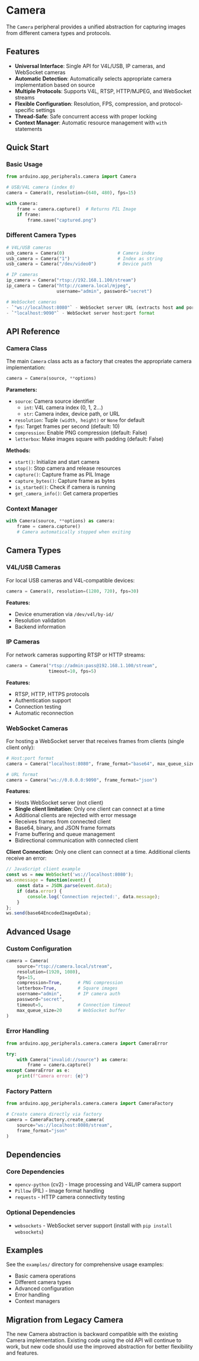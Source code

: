 # Camera

The `Camera` peripheral provides a unified abstraction for capturing images from different camera types and protocols.

## Features

- **Universal Interface**: Single API for V4L/USB, IP cameras, and WebSocket cameras
- **Automatic Detection**: Automatically selects appropriate camera implementation based on source
- **Multiple Protocols**: Supports V4L, RTSP, HTTP/MJPEG, and WebSocket streams
- **Flexible Configuration**: Resolution, FPS, compression, and protocol-specific settings
- **Thread-Safe**: Safe concurrent access with proper locking
- **Context Manager**: Automatic resource management with `with` statements

## Quick Start

### Basic Usage

```python
from arduino.app_peripherals.camera import Camera

# USB/V4L camera (index 0)
camera = Camera(0, resolution=(640, 480), fps=15)

with camera:
    frame = camera.capture()  # Returns PIL Image
    if frame:
        frame.save("captured.png")
```

### Different Camera Types

```python
# V4L/USB cameras
usb_camera = Camera(0)                    # Camera index
usb_camera = Camera("1")                  # Index as string  
usb_camera = Camera("/dev/video0")        # Device path

# IP cameras
ip_camera = Camera("rtsp://192.168.1.100/stream")
ip_camera = Camera("http://camera.local/mjpeg", 
                   username="admin", password="secret")

# WebSocket cameras  
- `"ws://localhost:8080"` - WebSocket server URL (extracts host and port)
- `"localhost:9090"` - WebSocket server host:port format
```

## API Reference

### Camera Class

The main `Camera` class acts as a factory that creates the appropriate camera implementation:

```python
camera = Camera(source, **options)
```

**Parameters:**
- `source`: Camera source identifier
  - `int`: V4L camera index (0, 1, 2...)
  - `str`: Camera index, device path, or URL
- `resolution`: Tuple `(width, height)` or `None` for default
- `fps`: Target frames per second (default: 10)
- `compression`: Enable PNG compression (default: False)  
- `letterbox`: Make images square with padding (default: False)

**Methods:**
- `start()`: Initialize and start camera
- `stop()`: Stop camera and release resources
- `capture()`: Capture frame as PIL Image
- `capture_bytes()`: Capture frame as bytes
- `is_started()`: Check if camera is running
- `get_camera_info()`: Get camera properties

### Context Manager

```python
with Camera(source, **options) as camera:
    frame = camera.capture()
    # Camera automatically stopped when exiting
```

## Camera Types

### V4L/USB Cameras

For local USB cameras and V4L-compatible devices:

```python
camera = Camera(0, resolution=(1280, 720), fps=30)
```

**Features:**
- Device enumeration via `/dev/v4l/by-id/`
- Resolution validation
- Backend information

### IP Cameras

For network cameras supporting RTSP or HTTP streams:

```python
camera = Camera("rtsp://admin:pass@192.168.1.100/stream", 
                timeout=10, fps=5)
```

**Features:**
- RTSP, HTTP, HTTPS protocols
- Authentication support
- Connection testing
- Automatic reconnection

### WebSocket Cameras

For hosting a WebSocket server that receives frames from clients (single client only):

```python
# Host:port format
camera = Camera("localhost:8080", frame_format="base64", max_queue_size=10)

# URL format  
camera = Camera("ws://0.0.0.0:9090", frame_format="json")
```

**Features:**
- Hosts WebSocket server (not client)
- **Single client limitation**: Only one client can connect at a time
- Additional clients are rejected with error message
- Receives frames from connected client
- Base64, binary, and JSON frame formats
- Frame buffering and queue management
- Bidirectional communication with connected client

**Client Connection:**
Only one client can connect at a time. Additional clients receive an error:
```javascript
// JavaScript client example
const ws = new WebSocket('ws://localhost:8080');
ws.onmessage = function(event) {
    const data = JSON.parse(event.data);
    if (data.error) {
        console.log('Connection rejected:', data.message);
    }
};
ws.send(base64EncodedImageData);
```

## Advanced Usage

### Custom Configuration

```python
camera = Camera(
    source="rtsp://camera.local/stream",
    resolution=(1920, 1080),
    fps=15,
    compression=True,      # PNG compression
    letterbox=True,        # Square images
    username="admin",      # IP camera auth
    password="secret",
    timeout=5,             # Connection timeout
    max_queue_size=20      # WebSocket buffer
)
```

### Error Handling

```python
from arduino.app_peripherals.camera.camera import CameraError

try:
    with Camera("invalid://source") as camera:
        frame = camera.capture()
except CameraError as e:
    print(f"Camera error: {e}")
```

### Factory Pattern

```python
from arduino.app_peripherals.camera.camera import CameraFactory

# Create camera directly via factory
camera = CameraFactory.create_camera(
    source="ws://localhost:8080/stream",
    frame_format="json"
)
```

## Dependencies

### Core Dependencies
- `opencv-python` (cv2) - Image processing and V4L/IP camera support
- `Pillow` (PIL) - Image format handling  
- `requests` - HTTP camera connectivity testing

### Optional Dependencies
- `websockets` - WebSocket server support (install with `pip install websockets`)

## Examples

See the `examples/` directory for comprehensive usage examples:
- Basic camera operations
- Different camera types
- Advanced configuration
- Error handling
- Context managers

## Migration from Legacy Camera

The new Camera abstraction is backward compatible with the existing Camera implementation. Existing code using the old API will continue to work, but new code should use the improved abstraction for better flexibility and features.
